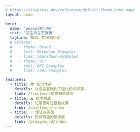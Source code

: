 ```yaml
---
# https://vitepress.dev/reference/default-theme-home-page
layout: home

hero:
  name: 'peanut的小铺'
  text: '💻生命在于折腾'
  tagline: 知识、构思和行动
  # actions:
  #   - theme: brand
  #     text: Markdown Examples
  #     link: /markdown-examples
  #   - theme: alt
  #     text: API Examples
  #     link: /api-examples

features:
  - title: 📚 知识体系
    details: 从语言基础到工程化和UI框架
    link: /frontend/前端知识体系
  - title: ⛰ 技术挑战
    details: 记录思考过程和成果
    link: /challenge/index
  - title: 💡 想法与实践
    details: 尝试有趣的新技能
    link: /playground/index
---
```


<script setup>
import HomeBg from '/.vitepress/components/home-bg.vue'
</script>

<HomeBg />
